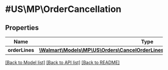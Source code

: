 # #US\MP\OrderCancellation

## Properties

Name | Type | Description | Notes
------------ | ------------- | ------------- | -------------
**orderLines** | [**\Walmart\Models\MP\US\Orders\CancelOrderLinesRequestOrderCancellationOrderLines**](CancelOrderLinesRequestOrderCancellationOrderLines.md) |  |


[[Back to Model list]](../) [[Back to API list]](../../Api/US/MP) [[Back to README]](../../README.md)
